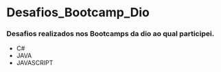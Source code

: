 # Desafios_Bootcamp_Dio <br> 
### Desafios realizados nos Bootcamps da dio ao qual participei.

* C# 
* JAVA 
* JAVASCRIPT
